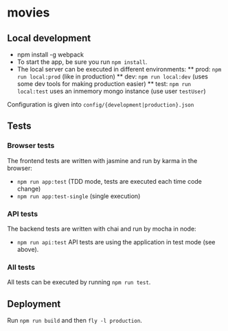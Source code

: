# movies

## Local development

* npm install -g webpack
* To start the app, be sure you run `npm install`.
* The local server can be executed in different environments:
** prod: `npm run local:prod` (like in production)
** dev: `npm run local:dev` (uses some dev tools for making production easier)
** test: `npm run local:test` uses an inmemory mongo instance (use user `testUser`)

Configuration is given into `config/{development|production}.json`

## Tests

### Browser tests
The frontend tests are written with jasmine and run by karma in the browser:
* `npm run app:test` (TDD mode, tests are executed each time code change)
* `npm run app:test-single` (single execution)

### API tests
The backend tests are written with chai and run by mocha in node:
* `npm run api:test`
API tests are using the application in test mode (see above).

### All tests
All tests can be executed by running `npm run test`.

## Deployment
Run `npm run build` and then `fly -l production`.
